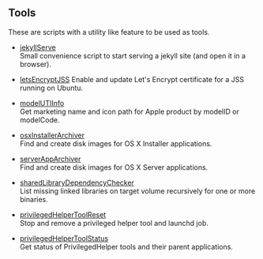 ## Tools
These are scripts with a utility like feature to be used as tools.

* [jekyllServe](https://github.com/erikberglund/Scripts/blob/master/tools/jekyllServe)  
 Small convenience script to start serving a jekyll site (and open it in a browser).

* [letsEncryptJSS](https://github.com/erikberglund/Scripts/blob/master/tools/letsEncryptJSS)
 Enable and update Let's Encrypt certificate for a JSS running on Ubuntu.

* [modelUTIInfo](https://github.com/erikberglund/Scripts/blob/master/tools/modelUTIInfo)  
 Get marketing name and icon path for Apple product by modelID or modelCode.

* [osxInstallerArchiver](https://github.com/erikberglund/Scripts/blob/master/tools/osxInstallerArchiver)  
 Find and create disk images for OS X Installer applications.

* [serverAppArchiver](https://github.com/erikberglund/Scripts/blob/master/tools/serverAppArchiver)  
 Find and create disk images for OS X Server applications.
 
* [sharedLibraryDependencyChecker](https://github.com/erikberglund/Scripts/blob/master/tools/sharedLibraryDependencyChecker)  
 List missing linked libraries on target volume recursively for one or more binaries.
 
* [privilegedHelperToolReset](https://github.com/erikberglund/Scripts/blob/master/tools/privilegedHelperToolReset)  
 Stop and remove a privileged helper tool and launchd job.


* [privilegedHelperToolStatus](https://github.com/erikberglund/Scripts/blob/master/tools/privilegedHelperToolStatus)  
 Get status of PrivilegedHelper tools and their parent applications.
